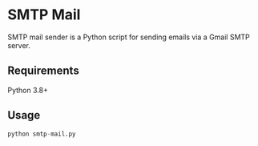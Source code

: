 # SMTP Mail

SMTP mail sender is a Python script for sending emails via a Gmail SMTP server.

## Requirements

Python 3.8+


## Usage

```python
python smtp-mail.py
```
